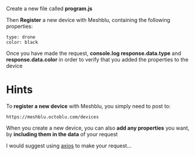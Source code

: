 Create a new file called **program.js**

Then **Register** a new device with Meshblu, containing the following properties:
```
type: drone
color: black
```
Once you have made the request, **console.log response.data.type** and **response.data.color** in order to verify that you added the properties to the device

# Hints
To **register a new device** with Meshblu, you simply need to post to:
```
https://meshblu.octoblu.com/devices
```

When you create a new device, you can also **add any properties** you want, by **including them in the data** of your request

I would suggest using [axios](https://www.npmjs.com/package/axios) to make your request...
